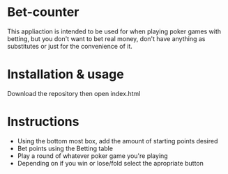 # Bet-counter
This appliaction is intended to be used for when playing poker games with betting, but you don't want to bet real money, don't have anything as substitutes or just for the convenience of it.

# Installation & usage
Download the repository then open index.html

# Instructions
* Using the bottom most box, add the amount of starting points desired
* Bet points using the Betting table
* Play a round of whatever poker game you're playing
* Depending on if you win or lose/fold select the apropriate button
